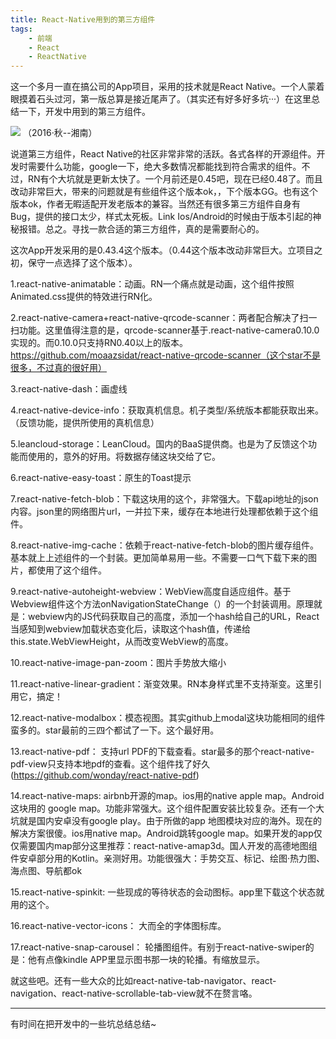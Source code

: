 ```yaml
---
title: React-Native用到的第三方组件
tags: 
	- 前端 
	- React
	- ReactNative
---
```


这一个多月一直在搞公司的App项目，采用的技术就是React Native。一个人蒙着眼摸着石头过河，第一版总算是接近尾声了。（其实还有好多好多坑···）在这里总结一下，开发中用到的第三方组件。

![](/assets/blogImg/20170917-1.jpg)
（2016·秋--湘南）

说道第三方组件，React Native的社区非常非常的活跃。各式各样的开源组件。开发时需要什么功能，google一下，绝大多数情况都能找到符合需求的组件。不过，RN有个大坑就是更新太快了。一个月前还是0.45吧，现在已经0.48了。而且改动非常巨大，带来的问题就是有些组件这个版本ok，，下个版本GG。也有这个版本ok，作者无暇适配开发老版本的兼容。当然还有很多第三方组件自身有Bug，提供的接口太少，样式太死板。Link Ios/Android的时候由于版本引起的神秘报错。总之。寻找一款合适的第三方组件，真的是需要耐心的。

这次App开发采用的是0.43.4这个版本。（0.44这个版本改动非常巨大。立项目之初，保守一点选择了这个版本）。

 <!-- more -->

1.react-native-animatable：动画。RN一个痛点就是动画，这个组件按照Animated.css提供的特效进行RN化。

2.react-native-camera+react-native-qrcode-scanner：两者配合解决了扫一扫功能。这里值得注意的是，qrcode-scanner基于.react-native-camera0.10.0实现的。而0.10.0只支持RN0.40以上的版本。
https://github.com/moaazsidat/react-native-qrcode-scanner（这个star不是很多，不过真的很好用）

3.react-native-dash：画虚线

4.react-native-device-info：获取真机信息。机子类型/系统版本都能获取出来。（反馈功能，提供所使用的真机信息）

5.leancloud-storage：LeanCloud。国内的BaaS提供商。也是为了反馈这个功能而使用的，意外的好用。将数据存储这块交给了它。

6.react-native-easy-toast：原生的Toast提示

7.react-native-fetch-blob：下载这块用的这个，非常强大。下载api地址的json内容。json里的网络图片url，一并拉下来，缓存在本地进行处理都依赖于这个组件。

8.react-native-img-cache：依赖于react-native-fetch-blob的图片缓存组件。基本就上上述组件的一个封装。更加简单易用一些。不需要一口气下载下来的图片，都使用了这个组件。

9.react-native-autoheight-webview：WebView高度自适应组件。基于Webview组件这个方法onNavigationStateChange（）的一个封装调用。原理就是：webview内的JS代码获取自己的高度，添加一个hash给自己的URL，React当感知到webview加载状态变化后，读取这个hash值，传递给this.state.WebViewHeight，从而改变WebView的高度。

10.react-native-image-pan-zoom：图片手势放大缩小

11.react-native-linear-gradient：渐变效果。RN本身样式里不支持渐变。这里引用它，搞定！

12.react-native-modalbox：模态视图。其实github上modal这块功能相同的组件蛮多的。star最前的三四个都试了一下。这个最好用。

13.react-native-pdf： 支持url PDF的下载查看。star最多的那个react-native-pdf-view只支持本地pdf的查看。这个组件找了好久(https://github.com/wonday/react-native-pdf)

14.react-native-maps: airbnb开源的map。ios用的native apple map。Android这块用的 google map。功能非常强大。这个组件配置安装比较复杂。还有一个大坑就是国内安卓没有google play。由于所做的app 地图模块对应的海外。现在的解决方案很傻。ios用native map。Android跳转google map。如果开发的app仅仅需要国内map部分这里推荐：react-native-amap3d。国人开发的高德地图组件安卓部分用的Kotlin。亲测好用。功能很强大：手势交互、标记、绘图·热力图、海点图、导航都ok

15.react-native-spinkit: 一些现成的等待状态的会动图标。app里下载这个状态就用的这个。

16.react-native-vector-icons： 大而全的字体图标库。

17.react-native-snap-carousel： 轮播图组件。有别于react-native-swiper的是：他有点像kindle APP里显示图书那一块的轮播。有缩放显示。


就这些吧。还有一些大众的比如react-native-tab-navigator、react-navigation、react-native-scrollable-tab-view就不在赘言咯。

----

有时间在把开发中的一些坑总结总结~